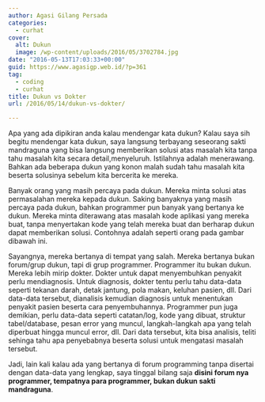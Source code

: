 ```yaml
---
author: Agasi Gilang Persada
categories:
  - curhat
cover:
  alt: Dukun
  image: /wp-content/uploads/2016/05/3702784.jpg
date: "2016-05-13T17:03:33+00:00"
guid: https://www.agasigp.web.id/?p=361
tag:
  - coding
  - curhat
title: Dukun vs Dokter
url: /2016/05/14/dukun-vs-dokter/

---
```

Apa yang ada dipikiran anda kalau mendengar kata dukun? Kalau saya sih begitu mendengar kata dukun, saya langsung terbayang seseorang sakti mandraguna yang bisa langsung memberikan solusi atas masalah kita tanpa tahu masalah kita secara detail,menyeluruh. Istilahnya adalah menerawang. Bahkan ada beberapa dukun yang konon malah sudah tahu masalah kita beserta solusinya sebelum kita bercerita ke mereka.

Banyak orang yang masih percaya pada dukun. Mereka minta solusi atas permasalahan mereka kepada dukun. Saking banyaknya yang masih percaya pada dukun, bahkan programmer pun banyak yang bertanya ke dukun. Mereka minta diterawang atas masalah kode aplikasi yang mereka buat, tanpa menyertakan kode yang telah mereka buat dan berharap dukun dapat memberikan solusi. Contohnya adalah seperti orang pada gambar dibawah ini.

Sayangnya, mereka bertanya di tempat yang salah. Mereka bertanya bukan forum/grup dukun, tapi di grup programmer. Programmer itu bukan dukun. Mereka lebih mirip dokter. Dokter untuk dapat menyembuhkan penyakit perlu mendiagnosis. Untuk diagnosis, dokter tentu perlu tahu data-data seperti tekanan darah, detak jantung, pola makan, keluhan pasien, dll. Dari data-data tersebut, dianalisis kemudian diagnosis untuk menentukan penyakit pasien beserta cara penyembuhannya. Programmer pun juga demikian, perlu data-data seperti catatan/log, kode yang dibuat, struktur tabel/database, pesan error yang muncul, langkah-langkah apa yang telah diperbuat hingga muncul error, dll. Dari data tersebut, kita bisa analisis, teliti sehinga tahu apa penyebabnya beserta solusi untuk mengatasi masalah tersebut.

Jadi, lain kali kalau ada yang bertanya di forum programming tanpa disertai dengan data-data yang lengkap, saya tinggal bilang saja **disini forum nya programmer, tempatnya para programmer, bukan dukun sakti mandraguna**.
